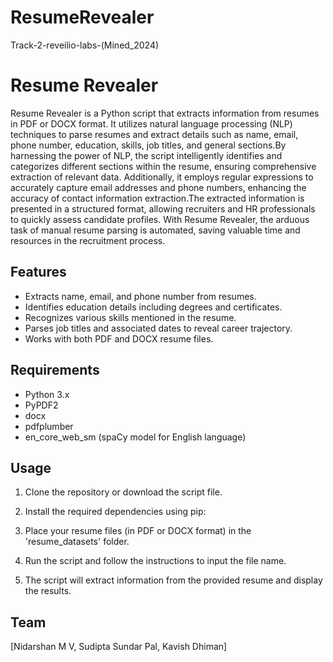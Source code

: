 # ResumeRevealer
Track-2-reveilio-labs-(Mined_2024)

# Resume Revealer

Resume Revealer is a Python script that extracts information from resumes in PDF or DOCX format. It utilizes natural language processing (NLP) techniques to parse resumes and extract details such as name, email, phone number, education, skills, job titles, and general sections.By harnessing the power of NLP, the script intelligently identifies and categorizes different sections within the resume, ensuring comprehensive extraction of relevant data. Additionally, it employs regular expressions to accurately capture email addresses and phone numbers, enhancing the accuracy of contact information extraction.The extracted information is presented in a structured format, allowing recruiters and HR professionals to quickly assess candidate profiles. With Resume Revealer, the arduous task of manual resume parsing is automated, saving valuable time and resources in the recruitment process.

## Features
- Extracts name, email, and phone number from resumes.
- Identifies education details including degrees and certificates.
- Recognizes various skills mentioned in the resume.
- Parses job titles and associated dates to reveal career trajectory.
- Works with both PDF and DOCX resume files.

## Requirements
- Python 3.x
- PyPDF2
- docx
- pdfplumber
- en_core_web_sm (spaCy model for English language)

## Usage
1. Clone the repository or download the script file.
2. Install the required dependencies using pip:
3. Place your resume files (in PDF or DOCX format) in the 'resume_datasets' folder.
4. Run the script and follow the instructions to input the file name.

5. The script will extract information from the provided resume and display the results.

## Team
[Nidarshan M V, Sudipta Sundar Pal, Kavish  Dhiman]


